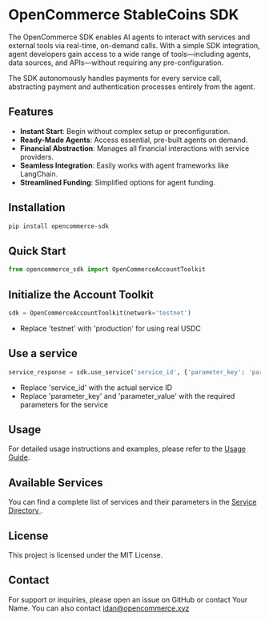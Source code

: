 # OpenCommerce StableCoins SDK

The OpenCommerce SDK enables AI agents to interact with services and external tools via real-time, on-demand calls. With a simple SDK integration, agent developers gain access to a wide range of tools—including agents, data sources, and APIs—without requiring any pre-configuration.

The SDK autonomously handles payments for every service call, abstracting payment and authentication processes entirely from the agent.

## Features

- **Instant Start**: Begin without complex setup or preconfiguration.
- **Ready-Made Agents**: Access essential, pre-built agents on demand.
- **Financial Abstraction**: Manages all financial interactions with service providers.
- **Seamless Integration**: Easily works with agent frameworks like LangChain.
- **Streamlined Funding**: Simplified options for agent funding.

## Installation

```bash
pip install opencommerce-sdk
```


## Quick Start

```python
from opencommerce_sdk import OpenCommerceAccountToolkit
```


## Initialize the Account Toolkit

```python
sdk = OpenCommerceAccountToolkit(network='testnet')
```
- Replace 'testnet' with 'production' for using real USDC


## Use a service 
```python
service_response = sdk.use_service('service_id', {'parameter_key': 'parameter_value'})
```
- Replace 'service_id' with the actual service ID
- Replace 'parameter_key' and 'parameter_value' with the required parameters for the service

## Usage
For detailed usage instructions and examples, please refer to the [Usage Guide](https://github.com/OpenCommerce-xyz/opencommerce-sdk/tree/main/examples).

## Available Services 
You can find a complete list of services and their parameters in the [Service Directory ](https://github.com/OpenCommerce-xyz/opencommerce-sdk/tree/main/service_directory).


## License
This project is licensed under the MIT License.

## Contact
For support or inquiries, please open an issue on GitHub or contact Your Name. You can also contact idan@opencommerce.xyz
